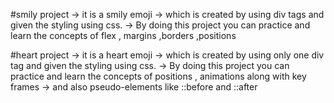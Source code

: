 #smily project
-> it is a smily emoji 
-> which is created by using div tags and given the styling using css.
-> By doing this project you can practice and learn the concepts of flex , margins ,borders ,positions

#heart project
-> it is a heart emoji 
-> which is created by using only one div tag and given the styling using css.
-> By doing this project you can practice and learn the concepts of positions , animations along with key frames
-> and also pseudo-elements like ::before and ::after
